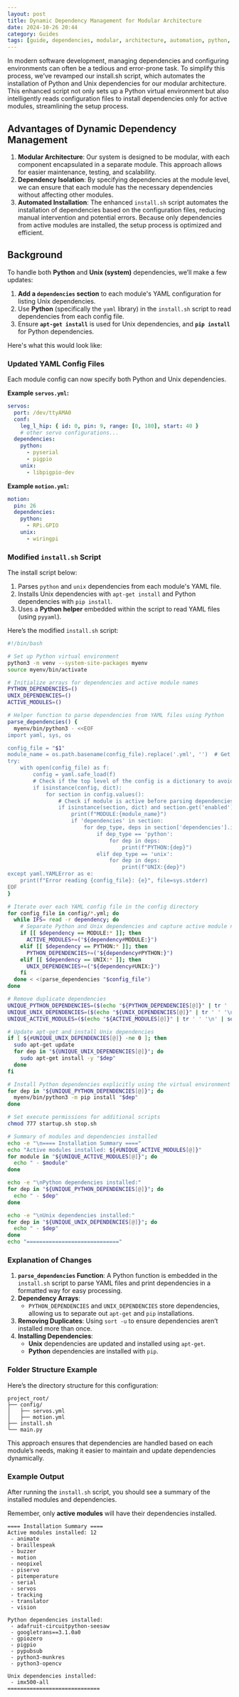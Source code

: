 ```yaml
---
layout: post
title: Dynamic Dependency Management for Modular Architecture
date: 2024-10-26 20:44
category: Guides
tags: [guide, dependencies, modular, architecture, automation, python, unix]
---
```


In modern software development, managing dependencies and configuring environments can often be a tedious and error-prone task. To simplify this process, we've revamped our install.sh script, which automates the installation of Python and Unix dependencies for our modular architecture. This enhanced script not only sets up a Python virtual environment but also intelligently reads configuration files to install dependencies only for active modules, streamlining the setup process. 

## Advantages of Dynamic Dependency Management

1. **Modular Architecture**: Our system is designed to be modular, with each component encapsulated in a separate module. This approach allows for easier maintenance, testing, and scalability.
2. **Dependency Isolation**: By specifying dependencies at the module level, we can ensure that each module has the necessary dependencies without affecting other modules.
3. **Automated Installation**: The enhanced `install.sh` script automates the installation of dependencies based on the configuration files, reducing manual intervention and potential errors. Because only dependencies from active modules are installed, the setup process is optimized and efficient.

## Background

To handle both **Python** and **Unix (system)** dependencies, we’ll make a few updates:

1. **Add a `dependencies` section** to each module's YAML configuration for listing Unix dependencies.
2. Use **Python** (specifically the `yaml` library) in the `install.sh` script to read dependencies from each config file.
3. Ensure **`apt-get install`** is used for Unix dependencies, and **`pip install`** for Python dependencies.

Here's what this would look like:

### Updated YAML Config Files

Each module config can now specify both Python and Unix dependencies.

**Example `servos.yml`:**

```yaml
servos:
  port: /dev/ttyAMA0
  conf:
    leg_l_hip: { id: 0, pin: 9, range: [0, 180], start: 40 }
    # other servo configurations...
  dependencies:
    python:
      - pyserial
      - pigpio
    unix:
      - libpigpio-dev
```

**Example `motion.yml`:**

```yaml
motion:
  pin: 26
  dependencies:
    python:
      - RPi.GPIO
    unix:
      - wiringpi
```

### Modified `install.sh` Script

The install script below:
1. Parses `python` and `unix` dependencies from each module's YAML file.
2. Installs Unix dependencies with `apt-get install` and Python dependencies with `pip install`.
3. Uses a **Python helper** embedded within the script to read YAML files (using `pyyaml`).

Here’s the modified `install.sh` script:

```bash
#!/bin/bash

# Set up Python virtual environment
python3 -m venv --system-site-packages myenv
source myenv/bin/activate

# Initialize arrays for dependencies and active module names
PYTHON_DEPENDENCIES=()
UNIX_DEPENDENCIES=()
ACTIVE_MODULES=()

# Helper function to parse dependencies from YAML files using Python
parse_dependencies() {
  myenv/bin/python3 - <<EOF
import yaml, sys, os

config_file = "$1"
module_name = os.path.basename(config_file).replace('.yml', '')  # Get the module name from the filename
try:
    with open(config_file) as f:
        config = yaml.safe_load(f)
        # Check if the top level of the config is a dictionary to avoid AttributeError
        if isinstance(config, dict):
            for section in config.values():
                # Check if module is active before parsing dependencies
                if isinstance(section, dict) and section.get('enabled') is True:
                    print(f"MODULE:{module_name}")
                    if 'dependencies' in section:
                        for dep_type, deps in section['dependencies'].items():
                            if dep_type == 'python':
                                for dep in deps:
                                    print(f"PYTHON:{dep}")
                            elif dep_type == 'unix':
                                for dep in deps:
                                    print(f"UNIX:{dep}")
except yaml.YAMLError as e:
    print(f"Error reading {config_file}: {e}", file=sys.stderr)
EOF
}

# Iterate over each YAML config file in the config directory
for config_file in config/*.yml; do
  while IFS= read -r dependency; do
    # Separate Python and Unix dependencies and capture active module names
    if [[ $dependency == MODULE:* ]]; then
      ACTIVE_MODULES+=("${dependency#MODULE:}")
    elif [[ $dependency == PYTHON:* ]]; then
      PYTHON_DEPENDENCIES+=("${dependency#PYTHON:}")
    elif [[ $dependency == UNIX:* ]]; then
      UNIX_DEPENDENCIES+=("${dependency#UNIX:}")
    fi
  done < <(parse_dependencies "$config_file")
done

# Remove duplicate dependencies
UNIQUE_PYTHON_DEPENDENCIES=($(echo "${PYTHON_DEPENDENCIES[@]}" | tr ' ' '\n' | sort -u | tr '\n' ' '))
UNIQUE_UNIX_DEPENDENCIES=($(echo "${UNIX_DEPENDENCIES[@]}" | tr ' ' '\n' | sort -u | tr '\n' ' '))
UNIQUE_ACTIVE_MODULES=($(echo "${ACTIVE_MODULES[@]}" | tr ' ' '\n' | sort -u | tr '\n' ' '))

# Update apt-get and install Unix dependencies
if [ ${#UNIQUE_UNIX_DEPENDENCIES[@]} -ne 0 ]; then
  sudo apt-get update
  for dep in "${UNIQUE_UNIX_DEPENDENCIES[@]}"; do
    sudo apt-get install -y "$dep"
  done
fi

# Install Python dependencies explicitly using the virtual environment's pip
for dep in "${UNIQUE_PYTHON_DEPENDENCIES[@]}"; do
  myenv/bin/python3 -m pip install "$dep"
done

# Set execute permissions for additional scripts
chmod 777 startup.sh stop.sh

# Summary of modules and dependencies installed
echo -e "\n==== Installation Summary ===="
echo "Active modules installed: ${#UNIQUE_ACTIVE_MODULES[@]}"
for module in "${UNIQUE_ACTIVE_MODULES[@]}"; do
  echo " - $module"
done

echo -e "\nPython dependencies installed:"
for dep in "${UNIQUE_PYTHON_DEPENDENCIES[@]}"; do
  echo " - $dep"
done

echo -e "\nUnix dependencies installed:"
for dep in "${UNIQUE_UNIX_DEPENDENCIES[@]}"; do
  echo " - $dep"
done
echo "============================="

```

### Explanation of Changes

1. **`parse_dependencies` Function**: A Python function is embedded in the `install.sh` script to parse YAML files and print dependencies in a formatted way for easy processing.
2. **Dependency Arrays**: 
    - `PYTHON_DEPENDENCIES` and `UNIX_DEPENDENCIES` store dependencies, allowing us to separate out `apt-get` and `pip` installations.
3. **Removing Duplicates**: Using `sort -u` to ensure dependencies aren’t installed more than once.
4. **Installing Dependencies**:
    - **Unix** dependencies are updated and installed using `apt-get`.
    - **Python** dependencies are installed with `pip`.

### Folder Structure Example

Here’s the directory structure for this configuration:

```plaintext
project_root/
├── config/
│   ├── servos.yml
│   ├── motion.yml
├── install.sh
└── main.py
```

This approach ensures that dependencies are handled based on each module’s needs, making it easier to maintain and update dependencies dynamically.

### Example Output

After running the `install.sh` script, you should see a summary of the installed modules and dependencies.

Remember, only **active modules** will have their dependencies installed.

```plaintext
==== Installation Summary ====
Active modules installed: 12
 - animate
 - braillespeak
 - buzzer
 - motion
 - neopixel
 - piservo
 - pitemperature
 - serial
 - servos
 - tracking
 - translator
 - vision

Python dependencies installed:
 - adafruit-circuitpython-seesaw
 - googletrans==3.1.0a0
 - gpiozero
 - pigpio
 - pypubsub
 - python3-munkres
 - python3-opencv

Unix dependencies installed:
 - imx500-all
=============================
```